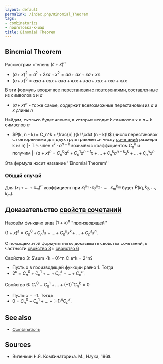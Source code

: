 ```yaml
---
layout: default
permalink: /index.php/Binomial_Theorem
tags:
- combinatorics
- подготовка-к-шад
title: Binomial Theorem
---
```

## Binomial Theorem
Рассмотрим степень $(a + x)^n$ 
- $(a + x)^2 = a^2 + 2xa + x^2 = aa + ax + xa + xx$
- $(a + x)^3 = aaa + aax + axa + axx + xaa + xax + xxa + xxx$

В эти формулы входят все [перестановки с повторениями](Permutations), составленные из символов $x$ и $a$
- $(a + x)^n$ - то же самое, содержит всевозможные перестановки из $a$ и $x$ длины $n$


Найдем, сколько будет членов, в которые входит $k$ символов $x$ и $n - k$ символов $a$
- $P(k, n - k) = C_n^k = \frac{n|  }{k! \cdot (n - k)!}$ (число перестановок с повторениями для двух групп равняется числу [сочетаний](Combinations) размера k из n) |- Т.е. член $x^k \cdot a^{n - k}$ возьмём с коэффициентом $C_n^k$ и получим  |- $(a + x)^n = C_n^0 a^n + C_n^1 a^{n-1} x + ... + C_n^k a^{n-k} x^k + ... + C_n^n x^n$

Эта формула носит название ''Binomial Theorem''


### Общий случай
Для $(x_1 + ... + x_m)^n$ коэффициент при $x_1^{k_1} \cdot x_2^{k_2} \cdot ... \cdot x_m^{k_m}$ будет $P(k_1, k_2, ..., k_m)$.


## Доказательство [свойств сочетаний](Combinations#Свойства_сочетаний)
Назовём функцию вида $(1 + x)^n$ ''производящей''

$(1 + x)^n = C_n^0 + C_n^1 x + ... + C_n^k x^k + ... + C_n^n x^n$.

С помощью этой формулы легко доказывать свойства сочетаний, в частности [свойство 3](Combinations#Свойство_3) и [свойство 6](Combinations#Свойство_6)

Свойство 3: $\sum_{k = 0}^n C_n^k = 2^n$
- Пусть x в производящей функции равно 1. Тогда
- $2^n = C_n^0 + C_n^1 + ... + C_n^k + ... + C_n^n$.


Свойство 6: $C_n^0 - C_n^1 + ... + (-1)^n C_n^k = 0$
- Пусть $x = -1$. Тогда
- $0 = C_n^0 - C_n^1 + ... + (-1)^n C_n^k$.


## See also
- [Combinations](Combinations)

## Sources
- Виленкин Н.Я. Комбинаторика. М., Наука, 1969.
